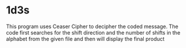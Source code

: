 # 1d3s

This program uses Ceaser Cipher to decipher the coded message. The code first searches for 
the shift direction and the number of shifts in the alphabet from the given file and then will
display the final product
